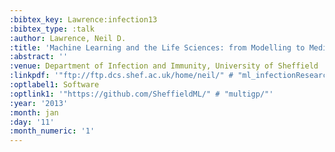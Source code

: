 ```yaml
---
:bibtex_key: Lawrence:infection13
:bibtex_type: :talk
:author: Lawrence, Neil D.
:title: 'Machine Learning and the Life Sciences: from Modelling to Medicine'
:abstract: ''
:venue: Department of Infection and Immunity, University of Sheffield
:linkpdf: '"ftp://ftp.dcs.shef.ac.uk/home/neil/" # "ml_infectionResearch13.pdf"'
:optlabel1: Software
:optlink1: '"https://github.com/SheffieldML/" # "multigp/"'
:year: '2013'
:month: jan
:day: '11'
:month_numeric: '1'
---
```

